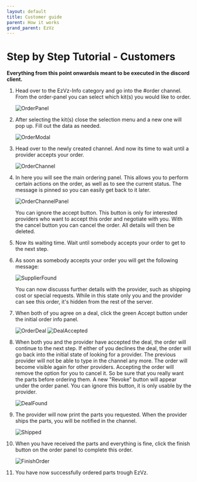 ```yaml
---
layout: default
title: Customer guide
parent: How it works
grand_parent: EzVz
---
```


# Step by Step Tutorial - Customers

**Everything from this point onwardsis meant to be executed in the discord client.**

1. Head over to the EzVz-Info category and go into the #order channel. From the order-panel you can select which kit(s) you would like to order.

    ![OrderPanel](/assets/images/ezvz/how_to/customers/ezvz_order_panel.png)

2. After selecting the kit(s) close the selection menu and a new one will pop up.
   Fill out the data as needed.

    ![OrderModal](/assets/images/ezvz/how_to/customers/ezvz_order_modal.png)

3. Head over to the newly created channel. And now its time to wait until a provider accepts your order.

    ![OrderChannel](/assets/images/ezvz/how_to/customers/ezvz_order_channel_link.png)

4. In here you will see the main ordering panel. This allows you to perform certain actions on the order, as well as to see the current status. The message is pinned so you can easily get back to it later.

    ![OrderChannelPanel](/assets/images/ezvz/how_to/customers/ezvz_order_panel_channel.png)

    You can ignore the accept button. This button is only for interested providers who want to accept this order and negotiate with you. With the cancel button you can cancel the order. All details will then be deleted.

5. Now its waiting time. Wait until somebody accepts your order to get to the next step.
6. As soon as somebody accepts your order you will get the following message:

    ![SupplierFound](/assets/images/ezvz/how_to/customers/ezvz_order_supplier_found_new.png)

    You can now discusss further details with the provider, such as shipping cost or special requests. While in this state only you and the provider can see this order, it's hidden from the rest of the server.

7. When both of you agree on a deal, click the green Accept button under the initial order info panel.

    ![OrderDeal](/assets/images/ezvz/how_to/customers/ezvz_order_panel_deal.png)
    ![DealAccepted](/assets/images/ezvz/how_to/customers/ezvz_order_deal_accepted.png)

8. When both you and the provider have accepted the deal, the order will continue to the next step. If either of you declines the deal, the order will go back into the initial state of looking for a provider. The previous provider will not be able to type in the channel any more. The order will become visible again for other providers. Accepting the order will remove the option for you to cancel it. So be sure that you really want the parts before ordering them. A new "Revoke" button will appear under the order panel. You can ignore this button, it is only usable by the provider.

    ![DealFound](/assets/images/ezvz/how_to/customers/ezvz_deal_found.png)

9. The provider will now print the parts you requested. When the provider ships the parts, you will be notified in the channel.

    ![Shipped](/assets/images/ezvz/how_to/customers/ezvz_order_shipped.png)

10. When you have received the parts and everything is fine, click the finish button on the order panel to complete this order.

    ![FinishOrder](/assets/images/ezvz/how_to/customers/ezvz_finish_order.png)

11. You have now successfully ordered parts trough EzVz.
